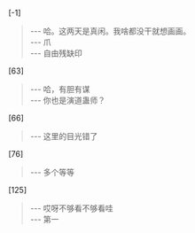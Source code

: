 
[-1] 
>--- 哈。这两天是真闲。我啥都没干就想画画。<br>
>--- 爪<br>
>--- 自由残缺印<br>

[63] 
>--- 哈，有胆有谋<br>
>--- 你也是演道蛊师？<br>

[66] 
>--- 这里的目光错了<br>

[76] 
>--- 多个等等<br>

[125] 
>--- 哎呀不够看不够看哇<br>
>--- 第一<br>

